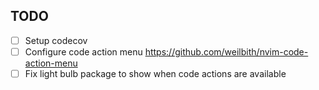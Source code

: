## TODO

- [ ] Setup codecov
- [ ] Configure code action menu https://github.com/weilbith/nvim-code-action-menu
- [ ] Fix light bulb package to show when code actions are available
